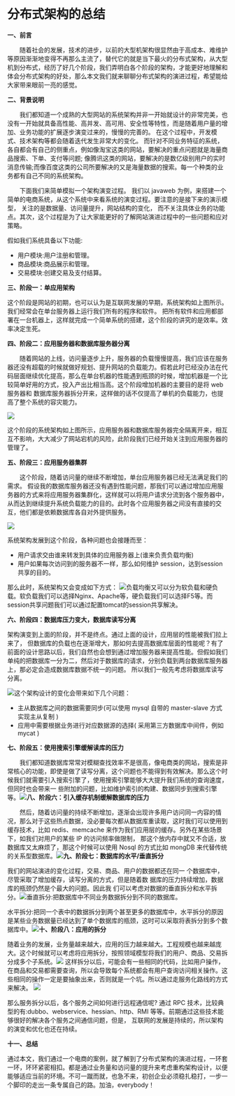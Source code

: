 # 分布式架构的总结

**一、前言**

　　随着社会的发展，技术的进步，以前的大型机架构很显然由于高成本、难维护等原因渐渐地变得不再那么主流了，替代它的就是当下最火的分布式架构，从大型机到分布式，经历了好几个阶段，我们弄明白各个阶段的架构，才能更好地理解和体会分布式架构的好处，那么本文我们就来聊聊分布式架构的演进过程，希望能给大家带来眼前一亮的感觉。

**二、背景说明**

　　我们都知道一个成熟的大型网站的系统架构并非一开始就设计的非常完美，也没有一开始就具备高性能、高并发、高可用、安全性等特性，而是随着用户量的增加、业务功能的扩展逐步演变过来的，慢慢的完善的。 在这个过程中，开发模式、技术架构等都会随着迭代发生非常大的变化。 而针对不同业务特征的系统，各自都会有自己的侧重点，例如像淘宝这类的网站，要解决的重点问题就是海量商品搜索、下单、支付等问题; 像腾讯这类的网站，要解决的是数亿级别用户的实时消息传输;而像百度这类的公司所要解决的又是海量数据的搜索。每一个种类的业务都有自己不同的系统架构。

　　下面我们来简单模拟一个架构演变过程。 我们以 javaweb 为例，来搭建一个简单的电商系统，从这个系统中来看系统的演变过程。要注意的是接下来的演示模型， 关注的是数据量、访问量提升，网站结构的变化， 而不关注具体业务的功能点。其次，这个过程是为了让大家能更好的了解网站演进过程中的一些问题和应对策略。

假如我们系统具备以下功能:

- 用户模块:用户注册和管理。
- 商品模块:商品展示和管理。
- 交易模块:创建交易及支付结算。

**三、阶段一：单应用架构**

这个阶段是网站的初期，也可以认为是互联网发展的早期，系统架构如上图所示。我们经常会在单台服务器上运行我们所有的程序和软件。 把所有软件和应用都部署在一台机器上，这样就完成一个简单系统的搭建，这个阶段的讲究的是效率。效率决定生死。

**四、阶段二：应用服务器和数据库服务器分离**

　　随着网站的上线，访问量逐步上升，服务器的负载慢慢提高，我们应该在服务器还没有超载的时候就做好规划、提升网站的负载能力。假若此时已经没办法在代码层面继续优化提高，那么在单台机器的性能遇到瓶颈的时候，增加机器是一个比较简单好用的方式，投入产出比相当高。这个阶段增加机器的主要目的是将 web 服务器和 数据库服务器拆分开来，这样做的话不仅提高了单机的负载能力，也提高了整个系统的容灾能力。

![](../img/14.png)

这个阶段的系统架构如上图所示，应用服务器和数据库服务器完全隔离开来，相互互不影响，大大减少了网站宕机的风险，此阶段我们已经开始关注到应用服务器的管理了。

**五、阶段三：应用服务器集群**

　　这个阶段，随着访问量的继续不断增加，单台应用服务器已经无法满足我们的需求。 假设我的数据库服务器还没有遇到性能问题，那我们可以通过增加应用服务器的方式来将应用服务器集群化，这样就可以将用户请求分流到各个服务器中，从而达到继续提升系统负载能力的目的。此时各个应用服务器之间没有直接的交互，他们都是依赖数据库各自对外提供服务。

![](../img/15.png)

系统架构发展到这个阶段，各种问题也会接踵而至：

- 用户请求交由谁来转发到具体的应用服务器上(谁来负责负载均衡)
- 用户如果每次访问到的服务器不一样，那么如何维护
            session，达到session共享的目的。

那么此时，系统架构又会变成如下方式：
![](../img/16.png)负载均衡又可以分为软负载和硬负载。软负载我们可以选择Nginx、Apache等，硬负载我们可以选择F5等。而session共享问题我们可以通过配置tomcat的session共享解决。

**六、阶段四：数据库压力变大，数据库读写分离**

架构演变到上面的阶段，并不是终点。通过上面的设计，应用层的性能被我们拉上来了， 但数据库的负载也在逐渐增大，那如何去提高数据库层面的性能呢？有了前面的设计思路以后，我们自然也会想到通过增加服务器来提高性能。但假如我们单纯的把数据库一分为二，然后对于数据库的请求，分别负载到两台数据库服务器上，那必定会造成数据库数据不统一的问题。 所以我们一般先考虑将数据库读写分离。

![](../img/17.png)这个架构设计的变化会带来如下几个问题：

- 主从数据库之间的数据需要同步(可以使用     mysql 自带的 master-slave 方式实现主从复制 )
- 应用中需要根据业务进行对应数据源的选择(     采用第三方数据库中间件，例如 mycat )

**七、阶段五：使用搜索引擎缓解读库的压力**

　　我们都知道数据库常常对模糊查找效率不是很高，像电商类的网站，搜索是非常核心的功能，即使是做了读写分离，这个问题也不能得到有效解决。那么这个时候我们就需要引入搜索引擎了，使用搜索引擎能够大大提升我们系统的查询速度，但同时也会带来一 些附加的问题，比如维护索引的构建、数据同步到搜索引擎等。![](../img/18.png)**八、阶段六：引入缓存机制缓解数据库的压力**

　　然后，随着访问量的持续不断增加，逐渐会出现许多用户访问同一内容的情况，那么对于这些热点数据，没必要每次都从数据库重读取，这时我们可以使用到缓存技术，比如 redis、memcache 来作为我们应用层的缓存。另外在某些场景下，如我们对用户的某些 IP 的访问频率做限制， 那这个放内存中就又不合适，放数据库又太麻烦了，那这个时候可以使用 Nosql 的方式比如 mongDB 来代替传统的关系型数据库。![](../img/19.png)**九、阶段七：数据库的水平/垂直拆分**

我们的网站演进的变化过程，交易、商品、用户的数据都还在同一 个数据库中，尽管采取了增加缓存，读写分离的方式，但是随着数 据库的压力持续增加，数据库的瓶颈仍然是个最大的问题。因此我 们可以考虑对数据的垂直拆分和水平拆分。![](../img/20.png)垂直拆分:把数据库中不同业务数据拆分到不同的数据库。

水平拆分:把同一个表中的数据拆分到两个甚至更多的数据库中，水平拆分的原因是某些业务数据量已经达到了单个数据库的瓶颈，这时可以采取将表拆分到多个数据库中。![](../img/21.png)**十、阶段八：应用的拆分**

随着业务的发展，业务量越来越大，应用的压力越来越大。工程规模也越来越庞大。这个时候就可以考虑将应用拆分，按照领域模型将我们的用户、商品、交易拆分成多个子系统。![](../img/22.png)
这样拆分以后，可能会有一些相同的代码，比如用户操作，在商品和交易都需要查询，所以会导致每个系统都会有用户查询访问相关操作。这些相同的操作一定是要抽象出来，否则就是一个坑。所以通过走服务化路线的方式来解决。
![](../img/23.png)

那么服务拆分以后，各个服务之间如何进行远程通信呢? 通过 RPC 技术，比较典型的有:dubbo、webservice、hessian、http、RMI 等等。前期通过这些技术能够很好的解决各个服务之间通信问题，但是， 互联网的发展是持续的，所以架构的演变和优化也还在持续。

**十一、总结**

通过本文，我们通过一个电商的案例，就了解到了分布式架构的演进过程，一环套一环，环环紧密相扣。都是通过业务量和访问量的提升来考虑重构架构设计，以便能够适应当前的环境。不可一蹴而就，也急不来，初创企业必须稳扎稳打，一步一个脚印的走出一条专属自己的路。加油，everybody！